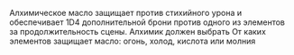 Алхимическое масло защищает
против стихийного урона и обеспечивает 1D4 дополнительной брони против одного из элементов за
продолжительность сцены. Алхимик должен выбрать
От каких элементов защищает масло:
огонь, холод, кислота или молния